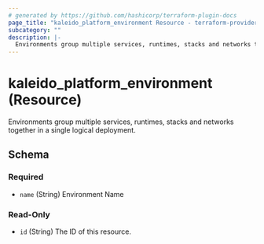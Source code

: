 ```yaml
---
# generated by https://github.com/hashicorp/terraform-plugin-docs
page_title: "kaleido_platform_environment Resource - terraform-provider-kaleido"
subcategory: ""
description: |-
  Environments group multiple services, runtimes, stacks and networks together in a single logical deployment.
---
```


# kaleido_platform_environment (Resource)

Environments group multiple services, runtimes, stacks and networks together in a single logical deployment.



<!-- schema generated by tfplugindocs -->
## Schema

### Required

- `name` (String) Environment Name

### Read-Only

- `id` (String) The ID of this resource.
